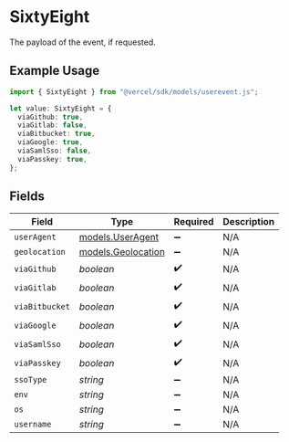 # SixtyEight

The payload of the event, if requested.

## Example Usage

```typescript
import { SixtyEight } from "@vercel/sdk/models/userevent.js";

let value: SixtyEight = {
  viaGithub: true,
  viaGitlab: false,
  viaBitbucket: true,
  viaGoogle: true,
  viaSamlSso: false,
  viaPasskey: true,
};
```

## Fields

| Field                                          | Type                                           | Required                                       | Description                                    |
| ---------------------------------------------- | ---------------------------------------------- | ---------------------------------------------- | ---------------------------------------------- |
| `userAgent`                                    | [models.UserAgent](../models/useragent.md)     | :heavy_minus_sign:                             | N/A                                            |
| `geolocation`                                  | [models.Geolocation](../models/geolocation.md) | :heavy_minus_sign:                             | N/A                                            |
| `viaGithub`                                    | *boolean*                                      | :heavy_check_mark:                             | N/A                                            |
| `viaGitlab`                                    | *boolean*                                      | :heavy_check_mark:                             | N/A                                            |
| `viaBitbucket`                                 | *boolean*                                      | :heavy_check_mark:                             | N/A                                            |
| `viaGoogle`                                    | *boolean*                                      | :heavy_check_mark:                             | N/A                                            |
| `viaSamlSso`                                   | *boolean*                                      | :heavy_check_mark:                             | N/A                                            |
| `viaPasskey`                                   | *boolean*                                      | :heavy_check_mark:                             | N/A                                            |
| `ssoType`                                      | *string*                                       | :heavy_minus_sign:                             | N/A                                            |
| `env`                                          | *string*                                       | :heavy_minus_sign:                             | N/A                                            |
| `os`                                           | *string*                                       | :heavy_minus_sign:                             | N/A                                            |
| `username`                                     | *string*                                       | :heavy_minus_sign:                             | N/A                                            |